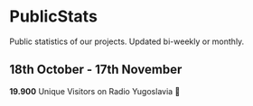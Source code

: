 # PublicStats
Public statistics of our projects. Updated bi-weekly or monthly.

## 18th October - 17th November
**19.900** Unique Visitors on Radio Yugoslavia 📡
